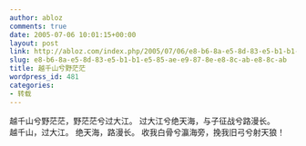 ```yaml
---
author: abloz
comments: true
date: 2005-07-06 10:01:15+00:00
layout: post
link: http://abloz.com/index.php/2005/07/06/e8-b6-8a-e5-8d-83-e5-b1-b1-e5-85-ae-e9-87-8e-e8-8c-ab-e8-8c-ab/
slug: e8-b6-8a-e5-8d-83-e5-b1-b1-e5-85-ae-e9-87-8e-e8-8c-ab-e8-8c-ab
title: 越千山兮野茫茫
wordpress_id: 481
categories:
- 转载
---
```


越千山兮野茫茫，野茫茫兮过大江。 过大江兮绝天海，与子征战兮路漫长。  
越千山，过大江。 绝天海，路漫长。 收我白骨兮瀛海旁，挽我旧弓兮射天狼！

